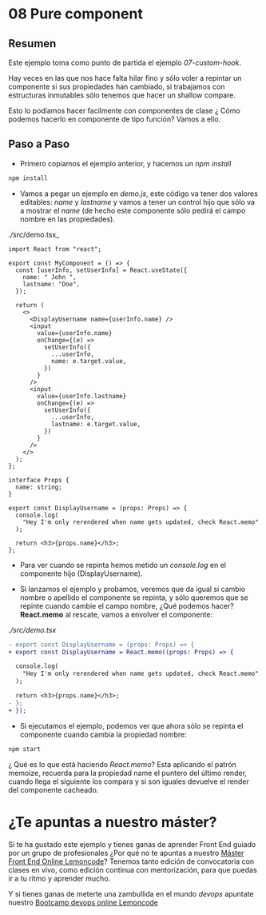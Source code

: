# 08 Pure component

## Resumen

Este ejemplo toma como punto de partida el ejemplo _07-custom-hook_.

Hay veces en las que nos hace falta hilar fino y sólo voler a repintar un componente si sus propiedades
han cambiado, si trabajamos con estructuras inmutables sólo tenemos que hacer un shallow compare.

Esto lo podíamos hacer facilmente con componentes de clase ¿ Cómo podemos hacerlo en componente de tipo función?
Vamos a ello.

## Paso a Paso

- Primero copiamos el ejemplo anterior, y hacemos un _npm install_

```bash
npm install
```

- Vamos a pegar un ejemplo en _demo.js_, este código va tener dos
  valores editables: _name_ y _lastname_ y vamos a tener un control
  hijo que sólo va a mostrar el _name_ (de hecho este componente
  sólo pedirá el campo nombre en las propiedades).

_./src_/demo.tsx\_

```tsx
import React from "react";

export const MyComponent = () => {
  const [userInfo, setUserInfo] = React.useState({
    name: " John ",
    lastname: "Doe",
  });

  return (
    <>
      <DisplayUsername name={userInfo.name} />
      <input
        value={userInfo.name}
        onChange={(e) =>
          setUserInfo({
            ...userInfo,
            name: e.target.value,
          })
        }
      />
      <input
        value={userInfo.lastname}
        onChange={(e) =>
          setUserInfo({
            ...userInfo,
            lastname: e.target.value,
          })
        }
      />
    </>
  );
};

interface Props {
  name: string;
}

export const DisplayUsername = (props: Props) => {
  console.log(
    "Hey I'm only rerendered when name gets updated, check React.memo"
  );

  return <h3>{props.name}</h3>;
};
```

- Para ver cuando se repinta hemos metido un _console.log_ en el componente hijo (DisplayUsername).

- Si lanzamos el ejemplo y probamos, veremos que da igual si cambio nombre o apellido el componente
  se repinta, y sólo queremos que se repinte cuando cambie el campo nombre, ¿Qué podemos hacer?
  **React.memo** al rescate, vamos a envolver el componente:

_./src/demo.tsx_

```diff
- export const DisplayUsername = (props: Props) => {
+ export const DisplayUsername = React.memo((props: Props) => {

  console.log(
    "Hey I'm only rerendered when name gets updated, check React.memo"
  );

  return <h3>{props.name}</h3>;
- };
+ });
```

- Si ejecutamos el ejemplo, podemos ver que ahora sólo se repinta el componente cuando
  cambia la propiedad nombre:

```bash
npm start
```

¿ Qué es lo que está haciendo _React.memo_? Esta aplicando el patrón memoize, recuerda
para la propiedad name el puntero del último render, cuando llega el siguiente los compara
y si son iguales devuelve el render del componente cacheado.

# ¿Te apuntas a nuestro máster?

Si te ha gustado este ejemplo y tienes ganas de aprender Front End
guiado por un grupo de profesionales ¿Por qué no te apuntas a
nuestro [Máster Front End Online Lemoncode](https://lemoncode.net/master-frontend#inicio-banner)? Tenemos tanto edición de convocatoria
con clases en vivo, como edición continua con mentorización, para
que puedas ir a tu ritmo y aprender mucho.

Y si tienes ganas de meterte una zambullida en el mundo _devops_
apuntate nuestro [Bootcamp devops online Lemoncode](https://lemoncode.net/bootcamp-devops#bootcamp-devops/inicio)
